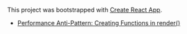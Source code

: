 This project was bootstrapped with [Create React App](https://github.com/facebookincubator/create-react-app).

- [Performance Anti-Pattern: Creating Functions in render()](https://medium.com/netscape/react-performance-anti-pattern-creating-functions-in-render-ddeb5ebd2933)



